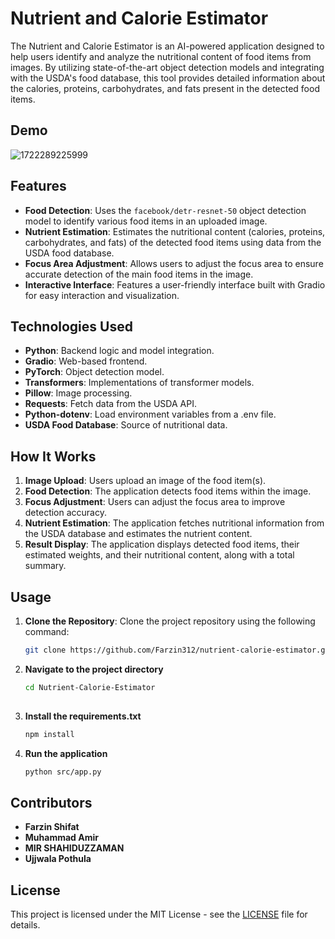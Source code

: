 # Nutrient and Calorie Estimator

The Nutrient and Calorie Estimator is an AI-powered application designed to help users identify and analyze the nutritional content of food items from images. By utilizing state-of-the-art object detection models and integrating with the USDA's food database, this tool provides detailed information about the calories, proteins, carbohydrates, and fats present in the detected food items.

## Demo
![1722289225999](https://github.com/user-attachments/assets/490e8bb4-72e9-4d61-ae9f-3b7a4c126bad)

## Features
- **Food Detection**: Uses the `facebook/detr-resnet-50` object detection model to identify various food items in an uploaded image.
- **Nutrient Estimation**: Estimates the nutritional content (calories, proteins, carbohydrates, and fats) of the detected food items using data from the USDA food database.
- **Focus Area Adjustment**: Allows users to adjust the focus area to ensure accurate detection of the main food items in the image.
- **Interactive Interface**: Features a user-friendly interface built with Gradio for easy interaction and visualization.

## Technologies Used
- **Python**: Backend logic and model integration.
- **Gradio**: Web-based frontend.
- **PyTorch**: Object detection model.
- **Transformers**: Implementations of transformer models.
- **Pillow**: Image processing.
- **Requests**: Fetch data from the USDA API.
- **Python-dotenv**: Load environment variables from a .env file.
- **USDA Food Database**: Source of nutritional data.

## How It Works
1. **Image Upload**: Users upload an image of the food item(s).
2. **Food Detection**: The application detects food items within the image.
3. **Focus Adjustment**: Users can adjust the focus area to improve detection accuracy.
4. **Nutrient Estimation**: The application fetches nutritional information from the USDA database and estimates the nutrient content.
5. **Result Display**: The application displays detected food items, their estimated weights, and their nutritional content, along with a total summary.

## Usage
1. **Clone the Repository**: Clone the project repository using the following command:
   ```bash
   git clone https://github.com/Farzin312/nutrient-calorie-estimator.git

2. **Navigate to the project directory**
   ```bash
   cd Nutrient-Calorie-Estimator
      
3. **Install the requirements.txt**
   ```bash
   npm install
   
4. **Run the application**
   ```bash
   python src/app.py
   
## Contributors
- **Farzin Shifat**
- **Muhammad Amir**
- **MIR SHAHIDUZZAMAN**
- **Ujjwala Pothula**

## License
This project is licensed under the MIT License - see the [LICENSE](LICENSE) file for details.
